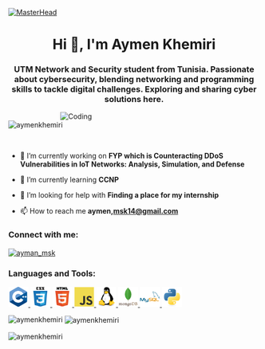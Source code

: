 [![MasterHead](https://camo.githubusercontent.com/372cc81336fdd6c37626741d8bc754bcb263b71f35618bc5d366715b8c772f95/68747470733a2f2f7669736d652e636f2f626c6f672f77702d636f6e74656e742f75706c6f6164732f323031392f31302f616e696d617465642d70726573656e746174696f6e2d736f6674776172652d6865616465722d776964652e676966)](https://rishavchanda.io)
<h1 align="center">Hi 👋, I'm Aymen Khemiri</h1>
<h3 align="center">UTM Network and Security student from Tunisia. Passionate about cybersecurity, blending networking and programming skills to tackle digital challenges. Exploring and sharing cyber solutions here.</h3>
<img align="right" alt="Coding" width="400" src="https://media.licdn.com/dms/image/D5612AQG1pVGrPhFSEA/article-cover_image-shrink_600_2000/0/1668121506776?e=2147483647&v=beta&t=IirJG39Un95CCjjkHa7UXmWxJLPrp4amML_TUrzSr4o">

<p align="left"> <img src="https://komarev.com/ghpvc/?username=aymenkhemiri&label=Profile%20views&color=0e75b6&style=flat" alt="aymenkhemiri" /> </p>

<p align="left"> <a href="https://twitter.com/" target="blank"><img src="https://img.shields.io/twitter/follow/?logo=twitter&style=for-the-badge" alt="" /></a> </p>

- 🔭 I’m currently working on **FYP which is Counteracting DDoS Vulnerabilities in IoT Networks: Analysis, Simulation, and Defense**

- 🌱 I’m currently learning **CCNP**

- 🤝 I’m looking for help with **Finding a place for my internship**

- 📫 How to reach me **aymen,msk14@gmail.com**

<h3 align="left">Connect with me:</h3>
<p align="left">
<a href="https://instagram.com/ayman_msk" target="blank"><img align="center" src="https://raw.githubusercontent.com/rahuldkjain/github-profile-readme-generator/master/src/images/icons/Social/instagram.svg" alt="ayman_msk" height="30" width="40" /></a>
</p>

<h3 align="left">Languages and Tools:</h3>
<p align="left"> <a href="https://www.w3schools.com/cpp/" target="_blank" rel="noreferrer"> <img src="https://raw.githubusercontent.com/devicons/devicon/master/icons/cplusplus/cplusplus-original.svg" alt="cplusplus" width="40" height="40"/> </a> <a href="https://www.w3schools.com/css/" target="_blank" rel="noreferrer"> <img src="https://raw.githubusercontent.com/devicons/devicon/master/icons/css3/css3-original-wordmark.svg" alt="css3" width="40" height="40"/> </a> <a href="https://www.w3.org/html/" target="_blank" rel="noreferrer"> <img src="https://raw.githubusercontent.com/devicons/devicon/master/icons/html5/html5-original-wordmark.svg" alt="html5" width="40" height="40"/> </a> <a href="https://developer.mozilla.org/en-US/docs/Web/JavaScript" target="_blank" rel="noreferrer"> <img src="https://raw.githubusercontent.com/devicons/devicon/master/icons/javascript/javascript-original.svg" alt="javascript" width="40" height="40"/> </a> <a href="https://www.linux.org/" target="_blank" rel="noreferrer"> <img src="https://raw.githubusercontent.com/devicons/devicon/master/icons/linux/linux-original.svg" alt="linux" width="40" height="40"/> </a> <a href="https://www.mongodb.com/" target="_blank" rel="noreferrer"> <img src="https://raw.githubusercontent.com/devicons/devicon/master/icons/mongodb/mongodb-original-wordmark.svg" alt="mongodb" width="40" height="40"/> </a> <a href="https://www.mysql.com/" target="_blank" rel="noreferrer"> <img src="https://raw.githubusercontent.com/devicons/devicon/master/icons/mysql/mysql-original-wordmark.svg" alt="mysql" width="40" height="40"/> </a> <a href="https://www.python.org" target="_blank" rel="noreferrer"> <img src="https://raw.githubusercontent.com/devicons/devicon/master/icons/python/python-original.svg" alt="python" width="40" height="40"/> </a> </p>

<p><img align="left" src="https://github-readme-stats.vercel.app/api/top-langs?username=aymenkhemiri&show_icons=true&locale=en&layout=compact" alt="aymenkhemiri" /></p>

<p>&nbsp;<img align="center" src="https://github-readme-stats.vercel.app/api?username=aymenkhemiri&show_icons=true&locale=en" alt="aymenkhemiri" /></p>

<p><img align="center" src="https://github-readme-streak-stats.herokuapp.com/?user=aymenkhemiri&" alt="aymenkhemiri" /></p>
